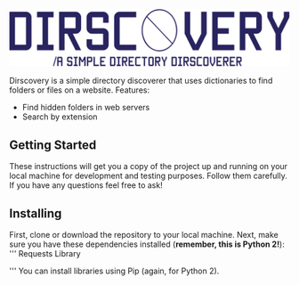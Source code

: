 ![Dirscovery](docs/dir-icon.png)

Dirscovery is a simple directory discoverer that uses dictionaries to find folders or files on a website.
Features:
* Find hidden folders in web servers
* Search by extension

## Getting Started

These instructions will get you a copy of the project up and running on your local machine for development and testing purposes. Follow them carefully. If you have any questions feel free to ask!

## Installing
First, clone or download the repository to your local machine.
Next, make sure you have these dependencies installed (**remember, this is Python 2!**):
'''
Requests Library

'''
You can install libraries using Pip (again, for Python 2).

